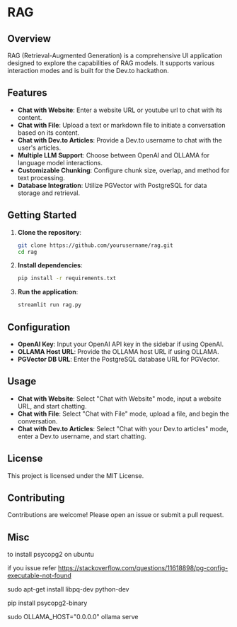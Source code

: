 # RAG

## Overview
RAG (Retrieval-Augmented Generation) is a comprehensive UI application designed to explore the capabilities of RAG models. It supports various interaction modes and is built for the Dev.to hackathon.

## Features
- **Chat with Website**: Enter a website URL  or youtube url to chat with its content.
- **Chat with File**: Upload a text or markdown file to initiate a conversation based on its content.
- **Chat with Dev.to Articles**: Provide a Dev.to username to chat with the user's articles.
- **Multiple LLM Support**: Choose between OpenAI and OLLAMA for language model interactions.
- **Customizable Chunking**: Configure chunk size, overlap, and method for text processing.
- **Database Integration**: Utilize PGVector with PostgreSQL for data storage and retrieval.

## Getting Started
1. **Clone the repository**:
    ```sh
    git clone https://github.com/yourusername/rag.git
    cd rag
    ```

2. **Install dependencies**:
    ```sh
    pip install -r requirements.txt
    ```

3. **Run the application**:
    ```sh
    streamlit run rag.py
    ```

## Configuration
- **OpenAI Key**: Input your OpenAI API key in the sidebar if using OpenAI.
- **OLLAMA Host URL**: Provide the OLLAMA host URL if using OLLAMA.
- **PGVector DB URL**: Enter the PostgreSQL database URL for PGVector.

## Usage
- **Chat with Website**: Select "Chat with Website" mode, input a website URL, and start chatting.
- **Chat with File**: Select "Chat with File" mode, upload a file, and begin the conversation.
- **Chat with Dev.to Articles**: Select "Chat with your Dev.to articles" mode, enter a Dev.to username, and start chatting.

## License
This project is licensed under the MIT License.

## Contributing
Contributions are welcome! Please open an issue or submit a pull request.



## Misc

to install psycopg2 on ubuntu 

if you issue refer https://stackoverflow.com/questions/11618898/pg-config-executable-not-found

sudo apt-get install libpq-dev python-dev

pip install psycopg2-binary


sudo OLLAMA_HOST="0.0.0.0" ollama serve


